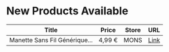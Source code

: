 # New Products Available

| Title | Price | Store | URL |
|---|---|---|---|
| Manette Sans Fil Générique... | 4,99 € | MONS | [Link](https://www.cashconverters.be/fr/accessoires-jeux-video/802149-manette-sans-fil-generique-ps3.html) |
